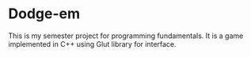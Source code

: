 # Dodge-em
This is my semester project for programming fundamentals. It is a game implemented in C++ using Glut library for interface.
